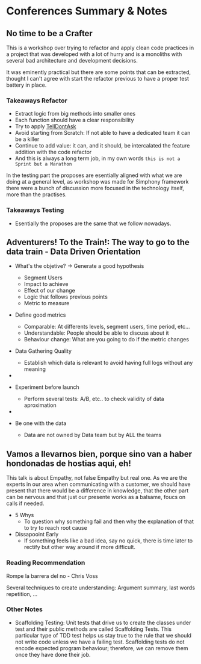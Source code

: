# Conferences Summary & Notes

## No time to be a Crafter

This is a workshop over trying to refactor and apply clean code practices in a project that was developed with a lot of hurry and is a monoliths with several bad architecture and development decisions.

It was eminently practical but there are some points that can be extracted, thought I can't agree with start the refactor previous to have a proper test battery in place.

### Takeaways Refactor
- Extract logic from big methods into smaller ones
- Each function should have a clear responsibility
- Try to apply [TellDontAsk](https://martinfowler.com/bliki/TellDontAsk.html)
- Avoid starting from Scratch: If not able to have a dedicated team it can be a killer
- Continue to add value: it can, and it should, be intercalated the feature addition with the code refactor
- And this is always a long term job, in my own words `this is not a Sprint but a Marathon`

In the testing part the proposes are esentially aligned with what we are doing at a general level, as workshop was made for Simphony framework there were a bunch of discussion more focused in the technology itself, more than the practises.

### Takeaways Testing
- Esentially the proposes are the same that we follow nowadays.


## Adventurers! To the Train!: The way to go to the data train - Data Driven Orientation

- What's the objetive? -> Generate a good hypothesis
  - Segment Users
  - Impact to achieve
  - Effect of our change
  - Logic that follows previous points
  - Metric to measure

- Define good metrics
  - Comparable: At differents levels, segment users, time period, etc...
  - Understandable: People should be able to discuss about it
  - Behaviour change: What are you going to do if the metric changes

- Data Gathering Quality
  - Establish which data is relevant to avoid having full logs without any meaning
- 
- Experiment before launch
  - Perform several tests: A/B, etc.. to check validity of data aproximation
- 
- Be one with the data
  - Data are not owned by Data team but by ALL the teams

## Vamos a llevarnos bien, porque sino van a haber hondonadas de hostias aqui, eh!

This talk is about Empathy, not false Empathy but real one.
As we are the experts in our area when communicating with a customer, we should have present that there would be a difference in knowledge, that the other part can be nervous and that just our presente works as a balsame, foucs on calls if needed.

- 5 Whys
  - To question why something fail and then why the explanation of that to try to reach root cause
- Dissapooint Early
  - If something feels like a bad idea, say no quick, there is time later to rectify but other way around if more difficult.

### Reading Recommendation

Rompe la barrera del no - Chris Voss

Several techniques to create understanding: Argument summary, last words repetition, ...

### Other Notes

- Scaffolding Testing:
  Unit tests that drive us to create the classes under test and their public methods are called Scaffolding Tests. This particular type of TDD test helps us stay true to the rule that we should not write code unless we have a failing test. Scaffolding tests do not encode expected program behaviour; therefore, we can remove them once they have done their job.